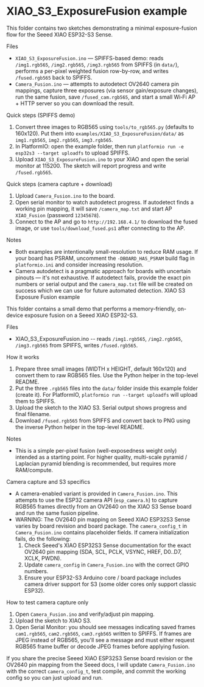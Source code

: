 # XIAO_S3_ExposureFusion example

This folder contains two sketches demonstrating a minimal exposure-fusion flow for the Seeed XIAO ESP32-S3 Sense.

Files
- `XIAO_S3_ExposureFusion.ino` — SPIFFS-based demo: reads `/img1.rgb565`, `/img2.rgb565`, `/img3.rgb565` from SPIFFS (in `data/`), performs a per-pixel weighted fusion row-by-row, and writes `/fused.rgb565` back to SPIFFS.
- `Camera_Fusion.ino` — attempts to autodetect OV2640 camera pin mappings, capture three exposures (via sensor gain/exposure changes), run the same fusion, save `/fused_cam.rgb565`, and start a small Wi‑Fi AP + HTTP server so you can download the result.

Quick steps (SPIFFS demo)
1. Convert three images to RGB565 using `tools/to_rgb565.py` (defaults to 160x120). Put them into `examples/XIAO_S3_ExposureFusion/data/` as `img1.rgb565`, `img2.rgb565`, `img3.rgb565`.
2. In PlatformIO: open the example folder, then run `platformio run -e esp32s3 --target uploadfs` to upload SPIFFS.
3. Upload `XIAO_S3_ExposureFusion.ino` to your XIAO and open the serial monitor at 115200. The sketch will report progress and write `/fused.rgb565`.

Quick steps (camera capture + download)
1. Upload `Camera_Fusion.ino` to the board.
2. Open serial monitor to watch autodetect progress. If autodetect finds a working pin mapping, it will save `/camera_map.txt` and start AP `XIAO_Fusion` (password `12345678`).
3. Connect to the AP and go to `http://192.168.4.1/` to download the fused image, or use `tools/download_fused.ps1` after connecting to the AP.

Notes
- Both examples are intentionally small-resolution to reduce RAM usage. If your board has PSRAM, uncomment the `-DBOARD_HAS_PSRAM` build flag in `platformio.ini` and consider increasing resolution.
- Camera autodetect is a pragmatic approach for boards with uncertain pinouts — it's not exhaustive. If autodetect fails, provide the exact pin numbers or serial output and the `camera_map.txt` file will be created on success which we can use for future automated detection.
XIAO S3 Exposure Fusion example

This folder contains a small demo that performs a memory-friendly, on-device exposure fusion on a Seeed XIAO ESP32-S3.

Files
- XIAO_S3_ExposureFusion.ino  -- reads `/img1.rgb565`, `/img2.rgb565`, `/img3.rgb565` from SPIFFS, writes `/fused.rgb565`.

How it works
1. Prepare three small images (WIDTH x HEIGHT, default 160x120) and convert them to raw RGB565 files. Use the Python helper in the top-level README.
2. Put the three `.rgb565` files into the `data/` folder inside this example folder (create it). For PlatformIO, `platformio run --target uploadfs` will upload them to SPIFFS.
3. Upload the sketch to the XIAO S3. Serial output shows progress and final filename.
4. Download `/fused.rgb565` from SPIFFS and convert back to PNG using the inverse Python helper in the top-level README.

Notes
- This is a simple per-pixel fusion (well-exposedness weight only) intended as a starting point. For higher quality, multi-scale pyramid / Laplacian pyramid blending is recommended, but requires more RAM/compute.

Camera capture and S3 specifics
- A camera-enabled variant is provided in `Camera_Fusion.ino`. This attempts to use the ESP32 camera API (`esp_camera.h`) to capture RGB565 frames directly from an OV2640 on the XIAO S3 Sense board and run the same fusion pipeline.
- WARNING: The OV2640 pin mapping on Seeed XIAO ESP32S3 Sense varies by board revision and board package. The `camera_config_t` in `Camera_Fusion.ino` contains placeholder fields. If camera initialization fails, do the following:
	1. Check Seeed's XIAO ESP32S3 Sense documentation for the exact OV2640 pin mapping (SDA, SCL, PCLK, VSYNC, HREF, D0..D7, XCLK, PWDN).
	2. Update `camera_config` in `Camera_Fusion.ino` with the correct GPIO numbers.
	3. Ensure your ESP32-S3 Arduino core / board package includes camera driver support for S3 (some older cores only support classic ESP32).

How to test camera capture only
1. Open `Camera_Fusion.ino` and verify/adjust pin mapping.
2. Upload the sketch to XIAO S3.
3. Open Serial Monitor: you should see messages indicating saved frames `cam1.rgb565`, `cam2.rgb565`, `cam3.rgb565` written to SPIFFS. If frames are JPEG instead of RGB565, you'll see a message and must either request RGB565 frame buffer or decode JPEG frames before applying fusion.

If you share the precise Seeed XIAO ESP32S3 Sense board revision or the OV2640 pin mapping from the Seeed docs, I will update `Camera_Fusion.ino` with the correct `camera_config_t`, test compile, and commit the working config so you can just upload and run.
